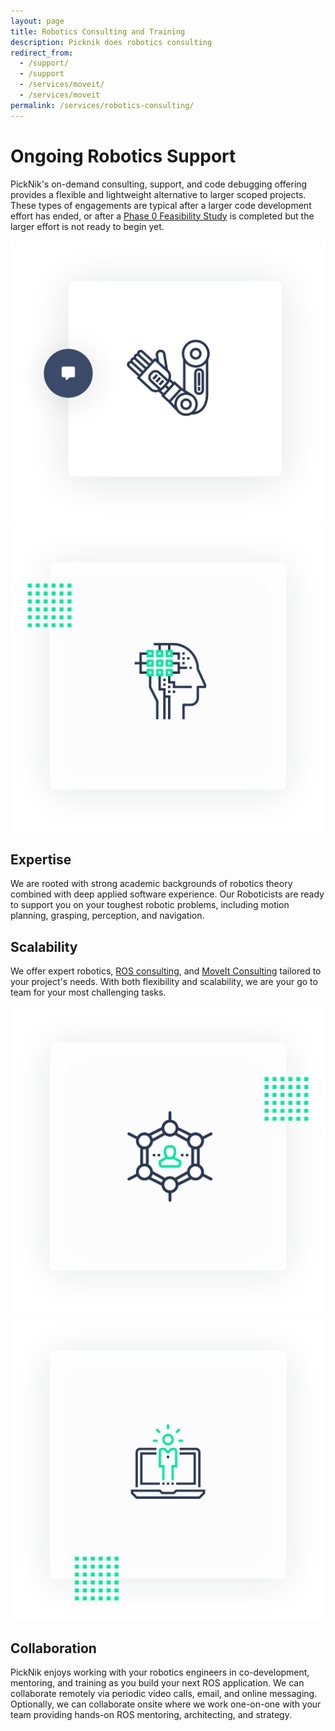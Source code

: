```yaml
---
layout: page
title: Robotics Consulting and Training
description: Picknik does robotics consulting
redirect_from:
  - /support/
  - /support
  - /services/moveit/
  - /services/moveit
permalink: /services/robotics-consulting/
---
```

<div class="container">
    <div class="services-robotic-section-main">
        <div class="row align-items-center">
            <div class="col-12 col-lg-6">
                <h1>Ongoing Robotics Support</h1>
                <p>
                    PickNik's on-demand consulting, support, and code debugging offering provides a flexible and lightweight alternative to larger scoped projects. These types of engagements are typical after a larger code development effort has ended, or after a <a href="/docs/PickNik_Phase_0_Feasibility_Study_Overview.pdf" target="_blank">Phase 0 Feasibility Study</a> is completed but the larger effort is not ready to begin yet.
                </p>
            </div>
            <div class="col-12 col-lg-6">
                <img src="/assets/images/redesign/robotic-consuting-main.png" alt="robotic consulting image">
            </div>
        </div>
    </div>
</div>
<div class="container-fluid bg-grey">
    <div class="container">
        <div class="services-robotic-card-wrapper">
           <div class="row align-items-center">
                <div class="col-12 col-lg-6">
                    <img src="/assets/images/redesign/expertise.png" alt="Expertise">
                </div>
                <div class="col-12 col-lg-6">
                    <h2>Expertise</h2>
                    <p>
                        We are rooted with strong academic backgrounds of robotics theory combined with deep applied software experience. Our Roboticists are ready to support you on your toughest robotic problems, including motion planning, grasping, perception, and navigation.
                    </p>
                </div>
            </div>
        </div>
        <div class="services-robotic-card-wrapper block-padding-0">
           <div class="row align-items-center">
                <div class="col-12 col-lg-6">
                    <h2>Scalability</h2>
                    <p>
                       We offer expert robotics, <a href="/ros/">ROS consulting</a>, and <a href="/moveit/">MoveIt Consulting</a> tailored to your project's needs. With both flexibility and scalability, we are your go to team for your most challenging tasks.
                    </p>
                </div>
                <div class="col-12 col-lg-6">
                    <img src="/assets/images/redesign/scalability.png" alt="scalability">
                </div>
            </div>
        </div>
        <div class="services-robotic-card-wrapper">
           <div class="row align-items-center">
                <div class="col-12 col-lg-6">
                    <img src="/assets/images/redesign/collaboration.png" alt="Collaboration">
                </div>
                <div class="col-12 col-lg-6">
                    <h2>Collaboration</h2>
                    <p>
                        PickNik enjoys working with your robotics engineers in co-development, mentoring, and training as you build your next ROS application. We can collaborate remotely via periodic video calls, email, and online messaging. Optionally, we can collaborate onsite where we work one-on-one with your team providing hands-on ROS mentoring, architecting, and strategy.
                    </p>
                </div>
            </div>
        </div>
    </div>
</div>
